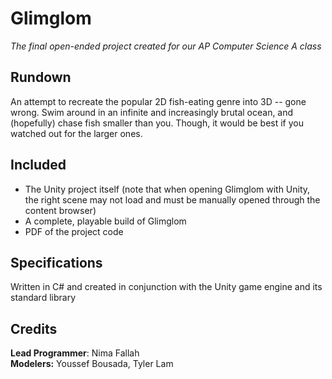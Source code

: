# Glimglom
_The final open-ended project created for our AP Computer Science A class_

## Rundown
An attempt to recreate the popular 2D fish-eating genre into 3D -- gone wrong. Swim around in an infinite and increasingly brutal ocean, and (hopefully) chase fish smaller than you. Though, it would be best if you watched out for the larger ones.

## Included
- The Unity project itself (note that when opening Glimglom with Unity, the right scene may not load and must be manually opened through the content browser)
- A complete, playable build of Glimglom
- PDF of the project code

## Specifications
Written in C# and created in conjunction with the Unity game engine and its standard library

## Credits
__Lead Programmer__: Nima Fallah  
__Modelers:__ Youssef Bousada, Tyler Lam